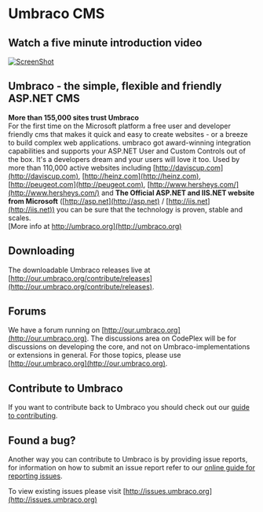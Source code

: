 Umbraco CMS
===========
## Watch a five minute introduction video ##

[![ScreenShot](http://umbraco.com/images/whatisumbraco.png)](http://umbraco.org/help-and-support/video-tutorials/getting-started/what-is-umbraco)

## Umbraco - the simple, flexible and friendly ASP.NET CMS ##

**More than 155,000 sites trust Umbraco**  
For the first time on the Microsoft platform a free user and developer friendly cms that makes it quick and easy to create websites - or a breeze to build complex web applications. umbraco got award-winning integration capabilities and supports your ASP.NET User and Custom Controls out of the box. It's a developers dream and your users will love it too. Used by more than 110,000 active websites including [http://daviscup.com](http://daviscup.com), [http://heinz.com](http://heinz.com), [http://peugeot.com](http://peugeot.com), [http://www.hersheys.com/](http://www.hersheys.com/) and **The Official ASP.NET and IIS.NET website from Microsoft** ([http://asp.net](http://asp.net) / [http://iis.net](http://iis.net)) you can be sure that the technology is proven, stable and scales.  
[More info at http://umbraco.org](http://umbraco.org)

## Downloading ##
The downloadable Umbraco releases live at [http://our.umbraco.org/contribute/releases](http://our.umbraco.org/contribute/releases).

## Forums ##
We have a forum running on [http://our.umbraco.org](http://our.umbraco.org). The discussions area on CodePlex will be for discussions on developing the core, and not on Umbraco-implementations or extensions in general. For those topics, please use [http://our.umbraco.org](http://our.umbraco.org).

## Contribute to Umbraco ##

If you want to contribute back to Umbraco you should check out our [guide to contributing](http://our.umbraco.org/contribute).

## Found a bug? ##

Another way you can contribute to Umbraco is by providing issue reports, for information on how to submit an issue report refer to our [online guide for reporting issues](http://our.umbraco.org/contribute/report-an-issue-or-request-a-feature).

To view existing issues please visit [http://issues.umbraco.org](http://issues.umbraco.org)
